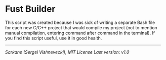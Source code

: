 # Fust Builder
This script was created because I was sick of writing a separate Bash file for each new C/C++ project that would compile my project (not to mention manual compilation, entering command after command in the terminal). If you find this script useful, use it in good health.

---

*Sarkans (Sergei Vishnevecki), MIT License*
*Last version: v1.0*
